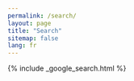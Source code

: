 ```yaml
---
permalink: /search/
layout: page
title: "Search"
sitemap: false
lang: fr
---
```


{% include _google_search.html %}
